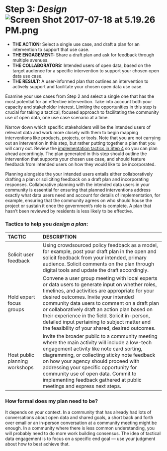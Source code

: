 # Step 3: _Design_![](https://lh6.googleusercontent.com/x6Ar9x3bVpSO5rTJGyJ4D3d_MgLsrOpB0RDsMSHvudR5dpmfr0h_kU6gzXxcnwPSVd1QyATigQOnajeo8P1vyWvtC1t3DNJXfl6rm93bQW81B6UhY2caCCD-wTk0no8mqsw9TLCX "Screen Shot 2017-07-18 at 5.19.26 PM.png")

* **THE ACTION:** Select a single use case, and draft a plan for an intervention to support that use case.
* **THE ENGAGEMENT:** Share a draft plan and ask for feedback through multiple avenues.
* **THE COLLABORATORS:** Intended users of open data, based on the target audience for a specific intervention to support your chosen open data use case.
* **THE RESULT:** A user-informed plan that outlines an intervention to actively support and facilitate your chosen open data use case.

Examine your use cases from Step 2 and select a single one that has the most potential for an effective intervention. Take into account both your capacity and stakeholder interest. Limiting the opportunities in this step is crucial for taking a tactical, focused approach to facilitating the community use of open data, one use case scenario at a time.

Narrow down which specific stakeholders will be the intended users of relevant data and work more closely with them to begin mapping interventions like products, projects, or tools. Note that you are not carrying out an intervention in this step, but rather putting together a plan that you will carry out. Review the [implementation tactics in Step 4](https://sunlight-foundation.gitbooks.io/tactical-data-engagement/content/4-implement.html) so you can plan ahead accordingly. The plan generated in this step should outline the intervention that supports your chosen use case, and should feature feedback from intended users on how they would like to be incorporated.

Planning alongside the your intended users entails either collaboratively drafting a plan or soliciting feedback on a draft plan and incorporating responses. Collaborative planning with the intended data users in your community is essential for ensuring that planned interventions address exactly what data users need and account for details of implementation, for example, ensuring that the community agrees on who should house the project or sustain it once the government’s role is complete. A plan that hasn’t been reviewed by residents is less likely to be effective.

### Tactics to help you _design a plan_:

| **TACTIC** | **DESCRIPTION** |
| :--- | :--- |
| Solicit user feedback | Using crowdsourced policy feedback as a model, for example, post your draft plan in the open and solicit feedback from your intended, primary audience. Solicit comments on the plan through digital tools and update the draft accordingly. |
| Hold expert focus groups | Convene a user group meeting with local experts or data users to generate input on whether roles, timelines, and activities are appropriate for your desired outcomes. Invite your intended community data users to comment on a draft plan or collaboratively draft an action plan based on their experience in the field. Solicit in-person, detailed input pertaining to subject matter and the feasibility of your shared, desired outcomes. |
| Host public planning workshops | Invite the broader public to a community meeting where the main activity will include a low-tech engagement activity like note card sorting, diagramming, or collecting sticky note feedback on how your agency should proceed with addressing your specific opportunity for community use of open data. Commit to implementing feedback gathered at public meetings and express next steps. |

### How formal does my plan need to be?

It depends on your context. In a community that has already had lots of conversations about open data and shared goals, a short back and forth over email or an in-person conversation at a community meeting might be enough. In a community where there is less common understanding, you will probably need to do more work building consensus. The idea of tactical data engagement is to focus on a specific end goal — use your judgment about how to best achieve that.

